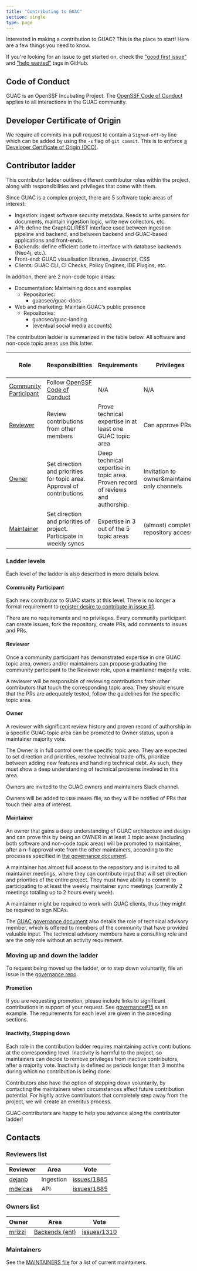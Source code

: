 ```yaml
---
title: "Contributing to GUAC"
section: single
type: page
---
```


Interested in making a contribution to GUAC?
This is the place to start!
Here are a few things you need to know.

If you're looking for an issue to get started on, check the ["good first issue"](https://github.com/search?q=user%3Aguacsec+label%3A%22good+first+issue%22++&type=Issues&ref=advsearch&l=&l=&state=open) and ["help wanted"](https://github.com/search?q=user%3Aguacsec+label%3A%22help+wanted%22++&type=Issues&ref=advsearch&l=&l=&state=open) tags in GitHub.

## Code of Conduct

GUAC is an OpenSSF Incubating Project.
The [OpenSSF Code of Conduct](https://openssf.org/community/code-of-conduct/) applies to all interactions in the GUAC community.

## Developer Certificate of Origin

We require all commits in a pull request to contain a `Signed-off-by` line which can be added by using the `-s` flag of `git commit`.
This is to enforce [a Developer Certificate of Origin (DCO)](https://wiki.linuxfoundation.org/dco).

## Contributor ladder

This contributor ladder outlines different contributor roles within the project, along with
responsibilities and privileges that come with them.

Since GUAC is a complex project, there are 5 software topic areas of interest:

- Ingestion: ingest software security metadata. Needs to write parsers for
  documents, maintain ingestion logic, write new collectors, etc.
- API: define the GraphQL/REST interface used between ingestion pipeline and
  backend, and between backend and GUAC-based applications and front-ends.
- Backends: define efficient code to interface with database backends (Neo4j,
  etc.).
- Front-end: GUAC visualisation libraries, Javascript, CSS
- Clients: GUAC CLI, CI Checks, Policy Engines, IDE Plugins, etc.

In addition, there are 2 non-code topic areas:

- Documentation: Maintaining docs and examples
    - Repositories:
        - guacsec/guac-docs
- Web and marketing: Maintain GUAC’s public presence
    - Repositories:
        - guacsec/guac-landing
        - (eventual social media accounts)

The contribution ladder is summarized in the table below.
All software and non-code topic areas use this latter.

| Role | Responsibilities | Requirements | Privileges | GitHub access level
| ---- | ---------------- | ------------ | ---------- | -------------------
| [Community Participant](#community-participant) | Follow [OpenSSF Code of Conduct](https://openssf.org/community/code-of-conduct/) | N/A | N/A | Read (default) 
| [Reviewer](#reviewer) | Review contributions from other members | Prove technical expertise in at least one GUAC topic area | Can approve PRs | Write 
| [Owner](#owner) | Set direction and priorities for topic area. Approval of contributions | Deep technical expertise in topic area. Proven record of reviews and authorship. | Invitation to owner&maintainers only channels | Write
| [Maintainer](#maintainer) | Set direction and priorities of project. Participate in weekly syncs | Expertise in 3 out of the 5 topic areas | (almost) complete repository access | Maintain            

### Ladder levels

Each level of the ladder is also described in more details below.

#### Community Participant

Each new contributor to GUAC starts at this level.
There is no longer a formal requirement to
[register desire to contribute in issue #1](https://github.com/guacsec/guac/issues/1).

There are no requirements and no privileges.
Every community participant can create issues, fork the repository, create PRs, add comments to issues and PRs.

#### Reviewer

Once a community participant has demonstrated expertise in one GUAC topic area, owners and/or maintainers can propose graduating the community participant to the Reviewer role, upon a maintainer majority vote.

A reviewer will be responsible of reviewing contributions from other contributors that touch the corresponding topic area.
They should ensure that the PRs are adequately tested, follow the guidelines for the specific topic area.

#### Owner

A reviewer with significant review history and proven record of authorship in a specific GUAC topic area can be promoted to Owner status, upon a maintainer majority vote.

The Owner is in full control over the specific topic area.
They are expected to set direction and priorities, resolve technical trade-offs, prioritize between adding new features and handling technical debt.
As such, they must show a deep understanding of technical problems involved in this area.

Owners are invited to the GUAC owners and maintainers Slack channel.

Owners will be added to `CODEOWNERS` file, so they will be notified of PRs that touch their area of interest.

#### Maintainer

An owner that gains a deep understanding of GUAC architecture and design and can prove this by being an OWNER in at least 3 topic areas (including both software and non-code topic areas) will be promoted to maintainer, after a n-1 approval vote from the other maintainers, according to
the processes specified in [the governance document](https://github.com/guacsec/guac/blob/main/GOVERNANCE.md).

A maintainer has almost full access to the repository and is invited to all maintainer meetings, where they can contribute input that will set direction and priorities of the entire project.
They must have ability to commit to participating to at least the weekly maintainer sync meetings (currently 2 meetings totaling up to 2 hours every week).

A maintainer might be required to work with GUAC clients, thus they might be required to sign NDAs.

The [GUAC governance document](https://github.com/guacsec/guac/blob/main/GOVERNANCE.md) also details the role of technical advisory member, which is offered to members of the community that
have provided valuable input.
The technical advisory members have a consulting role and are the only role without an activity requirement.

### Moving up and down the ladder

To request being moved up the ladder, or to step down voluntarily, file an issue in the [governance repo](https://github.com/guacsec/governance).

#### Promotion

If you are requesting promotion, please include links to significant contributions in support of your request.
See [governance#15](https://github.com/guacsec/governance/issues/15) as an example.
The requirements for each level are given in the preceding sections.

#### Inactivity, Stepping down

Each role in the contribution ladder requires maintaining active contributions at the corresponding level.
Inactivity is harmful to the project, so maintainers can decide to remove privileges from inactive contributors, after a majority vote.
Inactivity is defined as periods longer than 3 months during which no contribution is being done.

Contributors also have the option of stepping down voluntarily, by contacting the maintainers when circumstances affect future contribution potential.
For highly active contributors that completely step away from the project, we will create an emeritus process.

GUAC contributors are happy to help you advance along the contributor ladder!


## Contacts

### Reviewers list

| Reviewer | Area | Vote |
|-|-|-|
| [dejanb](https://github.com/dejanb) | Ingestion | [issues/1885](https://github.com/guacsec/guac/issues/1885) |
| [mdeicas](https://github.com/mdeicas) | API | [issues/1885](https://github.com/guacsec/guac/issues/1885) |


### Owners list

| Owner | Area | Vote |
|-|-|-|
| [mrizzi](https://github.com/mrizzi) | [Backends (ent)](https://github.com/guacsec/guac/tree/4012842fab5d738f9bebf03f0cb44fc7ce39438b/pkg/assembler/backends/ent) | [issues/1310](https://github.com/guacsec/guac/issues/1310) |


### Maintainers

See the [MAINTAINERS file](https://github.com/guacsec/guac/blob/main/MAINTAINERS) for a list of current maintainers.
